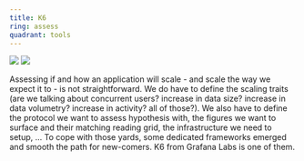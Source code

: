 ```yaml
---
title: K6
ring: assess
quadrant: tools
---
```


[![](https://img.shields.io/badge/blog%20post-0c7cba?logo=gitbook&logoColor=000&style=flat)](https://archicionado.com/p/k6/)
[![](https://img.shields.io/badge/101-de5f85?logo=github&logoColor=000&style=flat)](https://github.com/RVR06/k6)

Assessing if and how an application will scale - and scale the way we expect it to - is not straightforward. We do have to define the scaling traits (are we talking about concurrent users? increase in data size? increase in data volumetry? increase in activity? all of those?). We also have to define the protocol we want to assess hypothesis with, the figures we want to surface and their matching reading grid, the infrastructure we need to setup, …
To cope with those yards, some dedicated frameworks emerged and smooth the path for new-comers. K6 from Grafana Labs is one of them. 